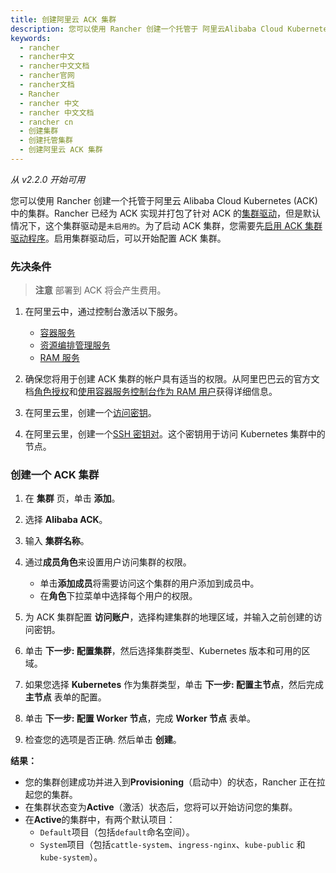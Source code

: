 ```yaml
---
title: 创建阿里云 ACK 集群
description: 您可以使用 Rancher 创建一个托管于 阿里云Alibaba Cloud Kubernetes (ACK) 中的集群。Rancher 已经为ACK实现并打包了针对ACK的集群驱动，但是默认情况下，这个集群驱动是`未启用的`。为了启动 ACK 集群，您需要先启用 ACK 集群驱动程序。启用集群驱动后，可以开始配置 ACK 集群。
keywords:
  - rancher
  - rancher中文
  - rancher中文文档
  - rancher官网
  - rancher文档
  - Rancher
  - rancher 中文
  - rancher 中文文档
  - rancher cn
  - 创建集群
  - 创建托管集群
  - 创建阿里云 ACK 集群
---
```


_从 v2.2.0 开始可用_

您可以使用 Rancher 创建一个托管于阿里云 Alibaba Cloud Kubernetes (ACK) 中的集群。Rancher 已经为 ACK 实现并打包了针对 ACK 的[集群驱动](/docs/rancher2/admin-settings/drivers/cluster-drivers/)，但是默认情况下，这个集群驱动是`未启用的`。为了启动 ACK 集群，您需要先[启用 ACK 集群驱动程序](/docs/rancher2/admin-settings/drivers/cluster-drivers/)。启用集群驱动后，可以开始配置 ACK 集群。

### 先决条件

> **注意**
> 部署到 ACK 将会产生费用。

1. 在阿里云中，通过控制台激活以下服务。

   - [容器服务](https://cs.console.aliyun.com)
   - [资源编排管理服务](https://ros.console.aliyun.com)
   - [RAM 服务](https://ram.console.aliyun.com)

2. 确保您将用于创建 ACK 集群的帐户具有适当的权限。从阿里巴巴云的官方文档[角色授权](https://www.alibabacloud.com/help/doc-detail/86483.htm)和[使用容器服务控制台作为 RAM 用户](https://www.alibabacloud.com/help/doc-detail/86484.htm)获得详细信息。

3. 在阿里云里，创建一个[访问密钥](https://www.alibabacloud.com/help/doc-detail/53045.html)。

4. 在阿里云里，创建一个[SSH 密钥对](https://www.alibabacloud.com/help/doc-detail/51793.html)。这个密钥用于访问 Kubernetes 集群中的节点。

### 创建一个 ACK 集群

1. 在 **集群** 页，单击 **添加**。

1. 选择 **Alibaba ACK**。

1. 输入 **集群名称**。

1. 通过**成员角色**来设置用户访问集群的权限。

   - 单击**添加成员**将需要访问这个集群的用户添加到成员中。
   - 在**角色**下拉菜单中选择每个用户的权限。

1. 为 ACK 集群配置 **访问账户**，选择构建集群的地理区域，并输入之前创建的访问密钥。

1. 单击 **下一步: 配置集群**，然后选择集群类型、Kubernetes 版本和可用的区域。

1. 如果您选择 **Kubernetes** 作为集群类型，单击 **下一步: 配置主节点**，然后完成 **主节点** 表单的配置。

1. 单击 **下一步: 配置 Worker 节点**，完成 **Worker 节点** 表单。

1. 检查您的选项是否正确. 然后单击 **创建**。

**结果：**

- 您的集群创建成功并进入到**Provisioning**（启动中）的状态，Rancher 正在拉起您的集群。
- 在集群状态变为**Active**（激活）状态后，您将可以开始访问您的集群。
- 在**Active**的集群中，有两个默认项目：
  - `Default`项目（包括`default`命名空间）。
  - `System`项目（包括`cattle-system`、`ingress-nginx`、`kube-public` 和 `kube-system`）。
